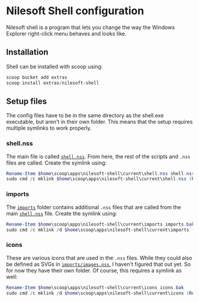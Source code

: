 # Nilesoft Shell configuration

Nilesoft shell is a program that lets you change the way the Windows Explorer right-click menu behaves and looks like.

## Installation

Shell can be installed with scoop using:
```powershell
scoop bucket add extras
scoop install extras/nilesoft-shell
```

## Setup files

The config files have to be in the same directory as the shell.exe executable, but aren't in their own folder. This means that the setup requires multiple symlinks to work properly.

### shell.nss

The main file is called [`shell.nss`](./shell.nss). From here, the rest of the scripts and `.nss` files are called.
Create the symlink using:
```powershell
Rename-Item $home\scoop\apps\nilesoft-shell\current\shell.nss shell.nss.bak
sudo cmd /c mklink $home\scoop\apps\nilesoft-shell\current\shell.nss (Resolve-Path .\shell.nss).Path
```

### imports

The [`imports`](./imports) folder contains additional `.nss` files that are called from the main [`shell.nss`](./shell.nss) file.
Create the symlink using:
```powershell
Rename-Item $home\scoop\apps\nilesoft-shell\current\imports imports.bak
sudo cmd /c mklink /d $home\scoop\apps\nilesoft-shell\current\imports (Resolve-Path .\imports).Path
```

### icons

These are various icons that are used in the `.nss` files. While they could also be defined as SVGs in [`imports/images.nss`](./imports/images.nss), I haven't figured that out yet. So for now they have their own folder.
Of course, this requires a symlink as well:
```powershell
Rename-Item $home\scoop\apps\nilesoft-shell\current\icons icons.bak
sudo cmd /c mklink /d $home\scoop\apps\nilesoft-shell\current\icons (Resolve-Path .\icons).Path
```
